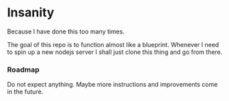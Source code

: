 # Insanity

Because I have done this too many times.

The goal of this repo is to function almost like a blueprint. Whenever I need to spin up a new nodejs server I shall just clone this thing and go from there.

### Roadmap

Do not expect anything. Maybe more instructions and improvements come in the future.
